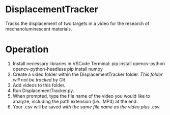 # DisplacementTracker
Tracks the displacement of two targets in a video for the research of mechanoluminescent materials.

# Operation
1. Install necessary libraries in VSCode Terminal:
    pip install opencv-python opencv-python-headless
    pip install numpy
2. Create a video folder within the DisplacementTracker folder. *This folder will not be tracked by Git*
3. Add videos to this folder.
4. Run DisplacementTracker.py.
5. When prompted, type the file name of the video you would like to analyze, including the path extension (i.e. .MP4) at the end.
6. Your .csv will be saved *with the same file name as the video plus .csv.*